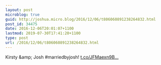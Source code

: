 ```yaml
---
layout: post
microblog: true
guid: http://joshua.micro.blog/2016/12/06/t806060891238264832.html
post_id: 34475
date: 2016-12-06T20:01:07+1100
lastmod: 2019-07-30T17:41:20+1100
type: post
url: /2016/12/06/t806060891238264832.html
---
```

Kirsty &amp;amp; Josh #marriedbyjosh! [t.co/JFMaexn9B...](https://t.co/JFMaexn9Bu)
